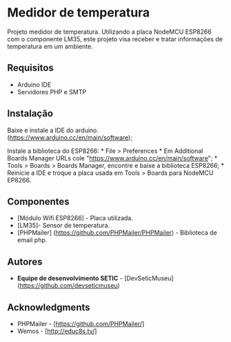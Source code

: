 # Medidor de temperatura

Projeto medidor de temperatura. Utilizando a placa NodeMCU ESP8266 com o componente LM35, este projeto visa receber e tratar informações de temperatura em um ambiente.

## Requisitos

* Arduino IDE
* Servidores PHP e SMTP

## Instalação

Baixe e instale a IDE do arduino. (https://www.arduino.cc/en/main/software);

Instale a biblioteca do ESP8266:
    * File > Preferences
    * Em Additional Boards Manager URLs cole "https://www.arduino.cc/en/main/software";
    * Tools > Boards > Boards Manager, encontre e baixe a biblioteca ESP8266;
    * Reinicie a IDE e troque a placa usada em Tools > Boards para NodeMCU EP8266.

## Componentes

* [Módulo Wifi ESP8266] - Placa utilizada.
* [LM35]- Sensor de temperatura.
* [PHPMailer] (https://github.com/PHPMailer/PHPMailer) - Biblioteca de email php.


## Autores

* **Equipe de desenvolvimento SETIC** - [DevSeticMuseu] (https://github.com/devseticmuseu)


## Acknowledgments

* PHPMailer - [https://github.com/PHPMailer/]
* Wemos - [http://educ8s.tv/]

